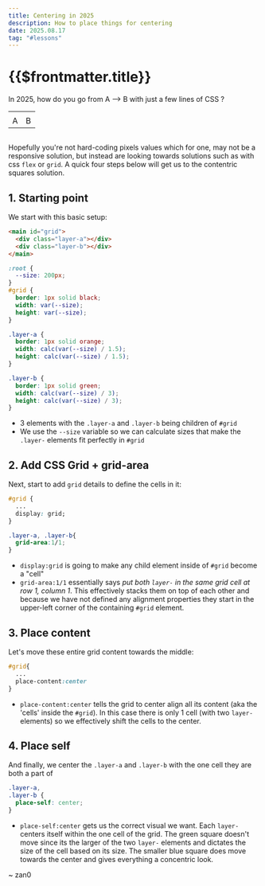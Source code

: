 ```yaml
---
title: Centering in 2025
description: How to place things for centering
date: 2025.08.17
tag: "#lessons"
---
```


# {{$frontmatter.title}}

<Badge :text="$frontmatter.date" />
<Badge :text="$frontmatter.tag" />

In 2025, how do you go from A --> B with just a few lines of CSS ?

<table>
  <tr style="border:none">
    <td style="border:none"><ConcentricSquares class="base" /></td>
    <td style="border:none"><ConcentricSquares /></td>
  </tr>
  <tr style="background-color:transparent;border:none">
    <td style="border:none">A</td>
    <td style="border:none">B</td>
  </tr>  
</table>
<div style="display:flex;gap:1rem">

</div>

Hopefully you're not hard-coding pixels values which for one, may not be a responsive solution, but instead are looking towards solutions such as with css `flex` or `grid`. A quick four steps below will get us to the contentric squares solution.

<style>
#concentric-squares.base{
  display:block;
  place-content:initial;

  & .layer-a, & .layer-b{
    grid-area:auto;
    place-self:initial;
  }
}
#concentric-squares.grid{
  display:grid;
  place-content:initial;

  & .layer-a, & .layer-b{
    grid-area:1/1;
    place-self:initial;
  }
}
#concentric-squares.place-content{
  display:grid;
  place-content:center;

  & .layer-a, & .layer-b{
    grid-area:1/1;
    place-self:initial;
  }
}
#concentric-squares.place-self{
  display:grid;
  place-content:initial;

  & .layer-a, & .layer-b{
    grid-area:1/1;
    place-self:center;
  }
}


</style>

## 1. Starting point

We start with this basic setup:

<ConcentricSquares class="base" />

```html
<main id="grid">
  <div class="layer-a"></div>
  <div class="layer-b"></div>
</main>
```

```css
:root {
  --size: 200px;
}
#grid {
  border: 1px solid black;
  width: var(--size);
  height: var(--size);
}

.layer-a {
  border: 1px solid orange;
  width: calc(var(--size) / 1.5);
  height: calc(var(--size) / 1.5);
}

.layer-b {
  border: 1px solid green;
  width: calc(var(--size) / 3);
  height: calc(var(--size) / 3);
}
```

- 3 elements with the `.layer-a` and `.layer-b` being children of `#grid`
- We use the `--size` variable so we can calculate sizes that make the `.layer-` elements fit perfectly in `#grid`

## 2. Add CSS Grid + grid-area

Next, start to add `grid` details to define the cells in it:

<ConcentricSquares class="grid" />

```css
#grid {
  ...
  display: grid;
}

.layer-a, .layer-b{
  grid-area:1/1;
}
```

- `display:grid` is going to make any child element inside of `#grid` become a "cell"
- `grid-area:1/1` essentially says _put both `layer-` in the same grid cell at row 1, column 1_. This effectively stacks them on top of each other and because we have not defined any alignment properties they start in the upper-left corner of the containing `#grid` element.

## 3. Place content

Let's move these entire grid content towards the middle:

<ConcentricSquares class="place-content" />

```css
#grid{
  ...
  place-content:center
}
```

- `place-content:center` tells the grid to center align all its content (aka the 'cells' inside the `#grid`). In this case there is only 1 cell (with two `layer-` elements) so we effectively shift the cells to the center.

## 4. Place self

And finally, we center the `.layer-a` and `.layer-b` with the one cell they are both a part of

<ConcentricSquares class="place-self" />

```css
.layer-a,
.layer-b {
  place-self: center;
}
```

- `place-self:center` gets us the correct visual we want. Each `layer-` centers itself within the one cell of the grid. The green square doesn't move since its the larger of the two `layer-` elements and dictates the size of the cell based on its size. The smaller blue square does move towards the center and gives everything a concentric look.

~ zan0
